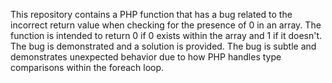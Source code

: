 This repository contains a PHP function that has a bug related to the incorrect return value when checking for the presence of 0 in an array.  The function is intended to return 0 if 0 exists within the array and 1 if it doesn't.  The bug is demonstrated and a solution is provided. The bug is subtle and demonstrates unexpected behavior due to how PHP handles type comparisons within the foreach loop.